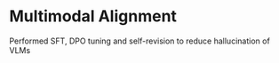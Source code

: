 # Multimodal Alignment

Performed SFT, DPO tuning and self-revision to reduce hallucination of VLMs

